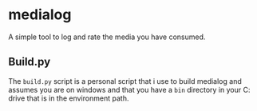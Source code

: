 # medialog
A simple tool to log and rate the media you have consumed.

## Build.py
The ```build.py``` script is a personal script that i use to build medialog and assumes you are on windows and that you have a ```bin``` directory in your C: drive that 
is in the environment path.
